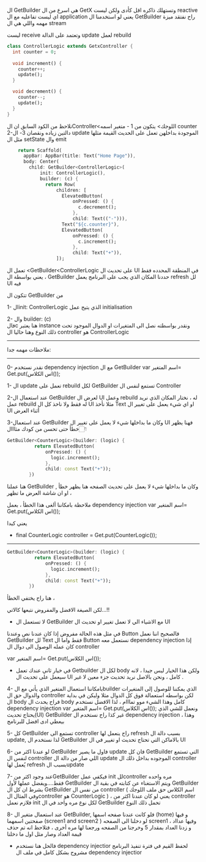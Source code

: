 
ال GetBuilder  هي اسرع من ال GetX وتستهلك ذاكره اقل كأدى ولكن ليست reactive اي ليست تفاعليه مع ال application يعني لو استخدمنا ال GetBuilder  راح نفتقد ميزة مهمه واللي هي ال stream

ليست receive وتعتمد على الدالة update لعمل rebuild 
```dart
class ControllerLogic extends GetxController {
  int counter = 0;
  
  void increment() {
    counter++;
    update();
  }

  void decrement() {
    counter--;
    update();
  }
}
```
نلاحظ من الكود السابق 
ان الController<اللوجك> يتكون من 
1 - متغير اسمه counter
2-دالتين زياده ونقصان
3- ال update الموجودة بداخلهن تعمل على الحديث القيمة مثلها مثل ال setState وال emit


```dart
    return Scaffold(
      appBar: AppBar(title: Text("Home Page")),
      body: Center(
        child: GetBuilder<ControllerLogic>(
            init: ControllerLogic(),
            builder: (c) {
              return Row(
                  children: [
                    ElevatedButton(
                        onPressed: () {
                          c.decrement();
                        },
                        child: Text(("-"))),
                    Text("${c.counter}"),
                    ElevatedButton(
                        onPressed: () {
                          c.increment();
                        },
                        child: Text("+")),
                  ]);
```
        
تعمل ال <GetBuilder<ControllerLogic على تحديث ال UI في المنطقة المحدده فقط ، يعني بواسطة ال GetBuilder حددنا المكان الذي يجب على البرنامج يعمل refresh لل UI فيه

تتكون ال GetBuilder من 

1- الinit: ControllerLogic الذي يتيح عمل initialisation 

2- وال builder: (c)  
فالc هنا يعتبر instance ونقدر بواسطته نصل الى المتغيرات او الدوال الموجود تحت ذلك النوع وهنا حاليا ال controller هو ControllerLogic



----------------
 ملاحظات مهمه جدا: 
_______________

0- نقدر نستخدم dependency injection مع ال GetBuilder 
 var اسم المتغير= Get.put(اس الكلاس());

1- ال update تعمل على rebuild لكل GetBuilder تستمع لنفس ال Controller

2-عند استعمال ال GetBuilder لعرض ال UI وعمل rebuild له ، نختار المكان الذي نريد عمل rebuild له فقط ولا ناخذ كل ال UI مثلا نأخذ Text او اي شيء يعمل على تغيير ال UI أثناء العرض

3-عند استعمال GetBuilder وكان ما بداخلها شيء لا يعمل على تغيير ال UI فهنا يظهر خطأ حتى تحسن من كودك
مثااال👇🏻
```dart
GetBuilder<CounterLogic>(builder: (logic) {
          return ElevatedButton(
              onPressed: () {
                logic.increment();
              },
              child: const Text("+"));
        })
```
هنا عملنا GetBuilder وكان ما بداخلها شيء لا يعمل على تحديث الصفحه هنا يظهر خطأ , او ان شاشة العرض ما تظهر ، 

ملاحظة بامكاننا ألغى هذا الخطأ ، بعمل dependency injection 
var اسم المتغير= Get.put(اس الكلاس());

يعني كيدا

+ final CounterLogic controller = Get.put(CounterLogic());
-------------------------------------------------------
```dart
GetBuilder<CounterLogic>(builder: (logic) {
          return ElevatedButton(
              onPressed: () {
                logic.increment();
              },
              child: const Text("+"));
        })
```
هنا راح يختفي الخطأ ، 

لكن الصيغة الافضل والمفروض نتبعها كالاتي...!!

+ لا تستعمل ال GetBuilder  مع الاشياء الي لا تعمل تغيير او تحديث ال UI

في مثل هذه الحالة مفروض إذا كان عندنا نص وعندنا Button فالصحيح اننا نعمل GetBuilder لل Text فقط واما ال Button نستعمل معه  dependency injection إذا كان عمله الوصول الى دوال ال controller 

var اسم المتغير= Get.put(اس الكلاس());

 + في خيار ثاني عندك تعمل Getbuilder لكل ال body ولكن هذا الخيار ليس جيدا ، لانه سيعمل على تحديث ال UI كامل ، ونحن بالاصل نريد تحديث جزء معين لا غير .

4- بامكاننا استعمال المتغير الذي يأتي مع الbuilder الذي يمكننا للوصول إلى المتغيرات والدوال حق ال controller لكن بواسطه استعمالة فوق كل الدوال مثلا وليكن في بداية ال body فراح يحدث ال body كامل وهذا الشيء موو تمااام ، لذا الافضل نستخدم dependency injection 
var اسم المتغير= Get.put(اس الكلاس());
ونعمل للشي الذي يحتاج تحديث(UI) GetBuilder  غير كذا راح نستخدم ال dependency injection ، وهذا بيعطي ادى  افضل للبرنامج

5- كل GetBuilder تستمع الى controller راح ينعمل لها refresh بسبب دالة ال update, لذا نستخدم ال GetBuilder بالاماكن التي تحتاج تحديث او تغيير في ال UI

6- لو عندنا اكثر من GetBuilder فاول ما يصير update فان كل GetBuilder التي تستمع لنفس ال controller اللي صار من دالة ال update الموجوده بداخل ذلك ال controller يُعمل لها refresh بسبب الupdate

7- عند وجود اكثر منGetBuilder فيكفي عمل init للcontroller مره واحده فقط....ويفضل عملها لأول GetBuilder ويتم الاستغناء عن كتابته في بقية ال GetBuilder بشرط ان كل ال GetBuilder من نفس ال controller ( اسم الكلاس حق ملف اللوجك وفي المثال الcontroller هو  CounterLogic ) ، يعني لو كان عندنا اكثر من controller فلازم نعمل init لكل نوع مره واحد في ال GetBuilder تحمل ذلك النوع

8- عند استعمال متغير ال GetBuilder, فلو كانت عندنا 
صفحه اسمها (home) و فيها 
صفحتين اسمهما (screen1 and screen2 )
لو دخلنا الى الصفحه screen1 وفيها عدااد ، و زدنا العداد بمقدار 5 وخرجنا من الصفحه ورجعنا لها مره أخرى ، فتلاحظ انه تم حذف قيمة العداد وصار مثل اول ما دخلنا

+ فالحل هنا نستخدم dependency injectior لحفظ القيم في فترة تنفيذ البرنامج مشروح بشكل كامل في ملف
ال  dependency injectior
